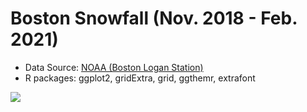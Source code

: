 # Boston Snowfall (Nov. 2018 - Feb. 2021)
* Data Source: [NOAA (Boston Logan Station)](https://www.ncdc.noaa.gov/cdo-web/datasets/GHCND/stations/GHCND:USW00014739/detail)
* R packages: ggplot2, gridExtra, grid, ggthemr, extrafont

![](boston-snowfall.png)

